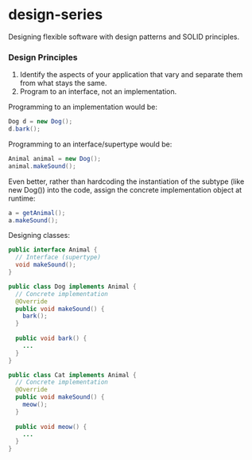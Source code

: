 # design-series
Designing flexible software with design patterns and SOLID principles.

### Design Principles
1. Identify the aspects of your application that vary and separate them from what stays the same.
2. Program to an interface, not an implementation.

Programming to an implementation would be:
```JAVA
Dog d = new Dog();
d.bark();
```

Programming to an interface/supertype would be:
```JAVA
Animal animal = new Dog();
animal.makeSound();
```
Even better, rather than hardcoding the instantiation of the subtype (like new Dog()) into the
code, assign the concrete implementation object at runtime:
```JAVA
a = getAnimal();
a.makeSound();
```
Designing classes:
```JAVA
public interface Animal {
  // Interface (supertype)
  void makeSound();
}

public class Dog implements Animal {
  // Concrete implementation
  @Override
  public void makeSound() {
    bark();
  }
  
  public void bark() {
    ...
  }
}

public class Cat implements Animal {
  // Concrete implementation
  @Override
  public void makeSound() {
    meow();
  }
  
  public void meow() {
    ...
  }
}

```
